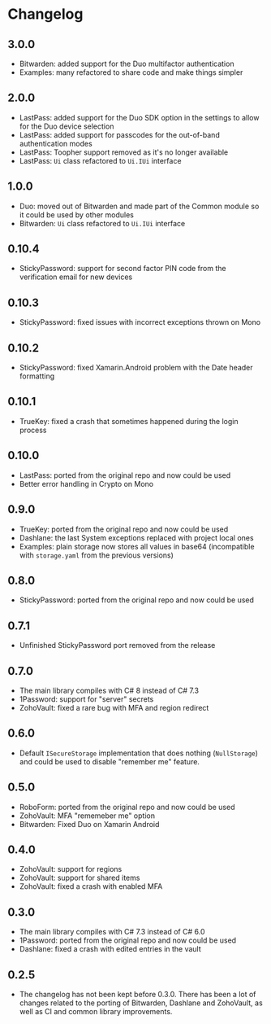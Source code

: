 # Changelog

## 3.0.0
  - Bitwarden: added support for the Duo multifactor authentication
  - Examples: many refactored to share code and make things simpler

## 2.0.0
  - LastPass: added support for the Duo SDK option in the settings to allow
    for the Duo device selection
  - LastPass: added support for passcodes for the out-of-band authentication
    modes
  - LastPass: Toopher support removed as it's no longer available
  - LastPass: `Ui` class refactored to `Ui.IUi` interface

## 1.0.0
  - Duo: moved out of Bitwarden and made part of the Common module so it could
    be used by other modules
  - Bitwarden: `Ui` class refactored to `Ui.IUi` interface

## 0.10.4
  - StickyPassword: support for second factor PIN code from the verification
    email for new devices

## 0.10.3
  - StickyPassword: fixed issues with incorrect exceptions thrown on Mono

## 0.10.2
  - StickyPassword: fixed Xamarin.Android problem with the Date header formatting

## 0.10.1
  - TrueKey: fixed a crash that sometimes happened during the login process

## 0.10.0
  - LastPass: ported from the original repo and now could be used
  - Better error handling in Crypto on Mono

## 0.9.0
  - TrueKey: ported from the original repo and now could be used
  - Dashlane: the last System exceptions replaced with project local ones
  - Examples: plain storage now stores all values in base64 (incompatible with
    `storage.yaml` from the previous versions)

## 0.8.0
  - StickyPassword: ported from the original repo and now could be used

## 0.7.1
  - Unfinished StickyPassword port removed from the release

## 0.7.0
  - The main library compiles with C# 8 instead of C# 7.3
  - 1Password: support for "server" secrets
  - ZohoVault: fixed a rare bug with MFA and region redirect

## 0.6.0
  - Default `ISecureStorage` implementation that does nothing (`NullStorage`)
    and could be used to disable "remember me" feature.

## 0.5.0
  - RoboForm: ported from the original repo and now could be used
  - ZohoVault: MFA "rememeber me" option
  - Bitwarden: Fixed Duo on Xamarin Android

## 0.4.0
  - ZohoVault: support for regions
  - ZohoVault: support for shared items
  - ZohoVault: fixed a crash with enabled MFA

## 0.3.0
  - The main library compiles with C# 7.3 instead of C# 6.0
  - 1Password: ported from the original repo and now could be used
  - Dashlane: fixed a crash with edited entries in the vault

## 0.2.5
  - The changelog has not been kept before 0.3.0. There has been a lot of
    changes related to the porting of Bitwarden, Dashlane and ZohoVault, as
    well as CI and common library improvements.
